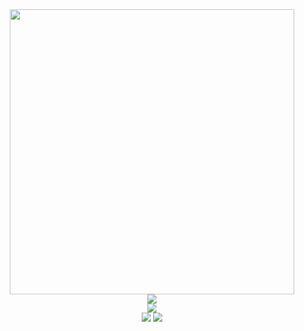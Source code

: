 <div align="center">
    <img src="https://user-images.githubusercontent.com/74038190/225813708-98b745f2-7d22-48cf-9150-083f1b00d6c9.gif" width="500" />
</div>
<div align="center">
    <img src="https://visitcount.itsvg.in/api?id=dphasst17&label=&pretty=true" />
</div>
<div align="center">
    <img src="https://github-profile-summary-cards.vercel.app/api/cards/profile-details?username=quoctai123&theme=tokyonight" />
</div>

<div align="center">
    <img src="https://github-readme-stats.vercel.app/api?username=quoctai123&theme=tokyonight&hide_border=true&show_icons=true&hide_title=false&disable_animations=false&hide_rank=false&rank_icon=github&hide=&show=prs_merged%2Cdiscussions_started&locale=EN" />
    <img src="https://github-readme-stats.vercel.app/api/top-langs?username=quoctai123&theme=tokyonight&hide_border=true&hide_title=false&langs_count=5&locale=EN" />
</div>
